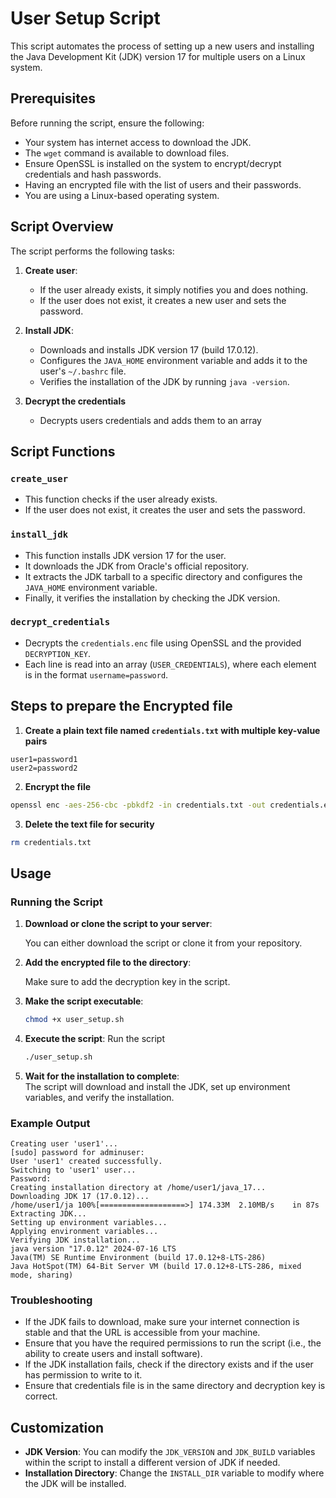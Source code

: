 # User Setup Script

This script automates the process of setting up a new users and installing the Java Development Kit (JDK) version 17 for multiple users on a Linux system.

## Prerequisites

Before running the script, ensure the following:

- Your system has internet access to download the JDK.
- The `wget` command is available to download files.
- Ensure OpenSSL is installed on the system to encrypt/decrypt credentials and hash passwords.
- Having an encrypted file with the list of users and their passwords.
- You are using a Linux-based operating system.


## Script Overview

The script performs the following tasks:

1. **Create user**:
   - If the user already exists, it simply notifies you and does nothing.
   - If the user does not exist, it creates a new user and sets the password.

2. **Install JDK**:
   - Downloads and installs JDK version 17 (build 17.0.12).
   - Configures the `JAVA_HOME` environment variable and adds it to the user's `~/.bashrc` file.
   - Verifies the installation of the JDK by running `java -version`.

3. **Decrypt the credentials**
   - Decrypts users credentials and adds them to an array

## Script Functions

### `create_user`

- This function checks if the user already exists.
- If the user does not exist, it creates the user and sets the password.

### `install_jdk`

- This function installs JDK version 17 for the user.
- It downloads the JDK from Oracle's official repository.
- It extracts the JDK tarball to a specific directory and configures the `JAVA_HOME` environment variable.
- Finally, it verifies the installation by checking the JDK version.

### `decrypt_credentials`

- Decrypts the `credentials.enc` file using OpenSSL and the provided `DECRYPTION_KEY`.
- Each line is read into an array (`USER_CREDENTIALS`), where each element is in the format `username=password`.

## Steps to prepare the Encrypted file

1. **Create a plain text file named `credentials.txt` with multiple key-value pairs**

```
user1=password1
user2=password2
```

2. **Encrypt the file**

```bash
openssl enc -aes-256-cbc -pbkdf2 -in credentials.txt -out credentials.enc -k your_decryption_key
```

3. **Delete the text file for security**

```bash
rm credentials.txt
```


## Usage

### Running the Script

1. **Download or clone the script to your server**:

   You can either download the script or clone it from your repository.

2. **Add the encrypted file to the directory**:

   Make sure to add the decryption key in the script.

3. **Make the script executable**:
   ```bash
   chmod +x user_setup.sh
   ```

4. **Execute the script**:
   Run the script 
   ```bash
   ./user_setup.sh
   ```

5. **Wait for the installation to complete**:  
   The script will download and install the JDK, set up environment variables, and verify the installation.

### Example Output

``` 
Creating user 'user1'...
[sudo] password for adminuser: 
User 'user1' created successfully.
Switching to 'user1' user...
Password: 
Creating installation directory at /home/user1/java_17...
Downloading JDK 17 (17.0.12)...
/home/user1/ja 100%[===================>] 174.33M  2.10MB/s    in 87s     
Extracting JDK...
Setting up environment variables...
Applying environment variables...
Verifying JDK installation...
java version "17.0.12" 2024-07-16 LTS
Java(TM) SE Runtime Environment (build 17.0.12+8-LTS-286)
Java HotSpot(TM) 64-Bit Server VM (build 17.0.12+8-LTS-286, mixed mode, sharing)

```

### Troubleshooting

- If the JDK fails to download, make sure your internet connection is stable and that the URL is accessible from your machine.
- Ensure that you have the required permissions to run the script (i.e., the ability to create users and install software).
- If the JDK installation fails, check if the directory exists and if the user has permission to write to it.
- Ensure that credentials file is in the same directory and decryption key is correct.

## Customization

- **JDK Version**: You can modify the `JDK_VERSION` and `JDK_BUILD` variables within the script to install a different version of JDK if needed.
- **Installation Directory**: Change the `INSTALL_DIR` variable to modify where the JDK will be installed.

